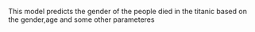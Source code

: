 This model predicts the gender of the people died in the titanic based on the gender,age and some other parameteres
